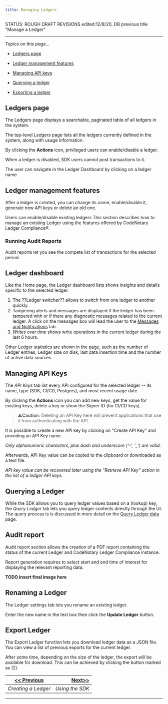 ```yaml
---
title: Managing Ledgers
---
```


STATUS: ROUGH DRAFT REVISIONS edited:12/8/20, DB previous title "Manage a Ledger"

-------

_Topics on this page..._

- [Ledgers page](#ledgers-page)
- [Ledger management features](#ledger-management-features)
- [Managing API keys](#managing-API-keys)
- [Querying a ledger](#querying-a-ledger)

- [Exporting a ledger](#exporting-a-ledger)

## Ledgers page

The Ledgers page displays a searchable, paginated table of all ledgers in the system.

<v-img src="/alt_ledger_annot.png" alt="Ledger listing"></v-img>

The top-level *Ledgers* page lists all the ledgers currently defined in the system, along with usage information.

By clicking the **Actions** icon, privileged users can enable/disable a ledger. 

When a ledger is disabled, SDK users cannot post transactions to it.  

The user can navigate in the Ledger Dashboard by clicking on a ledger name.

## Ledger management features

After a ledger is created, you can change its name, enable/disable it, generate new API keys or delete an old one. 

Users can enable/disable existing ledgers This section describes how to manage an existing Ledger using the features offered by CodeNotary Ledger Compliance®.

### Running Audit Reports

Audit reports let you see the compete list of transactions for the selected period.

## Ledger dashboard

Like the Home page, the Ledger dashboard lists shows insights and details specific to the selected ledger.

<v-img src="/ledger-dashboard.png" alt="Ledger dashboard"></v-img>

1. The ??Ledger switcher?? allows to switch from one ledger to another quickly.
2. Tampering alerts and messages are displayed if the ledger has been tampered with or if there any diagnostic messages related to the current ledger. A click on the messages box will lead the user to the
[Messages and Notifications](/help/messages) tab.
3. *Writes over time* shows write operations in the current ledger during the last 6 hours.

Other Ledger statistics are shown in the page, such as the number of Ledger entries, Ledger size on disk, last data insertion time and the number of active data sources.

## Managing API Keys

The *API Keys* tab list every API configured for the selected ledger --  its name, type (SDK, CI/CD, Postgres), and most recent usage date.

By clicking the **Actions** icon you can add new keys, get the value for existing keys, delete a key or show the Signer ID (for CI/CD keys).

> :warning:**Caution**: Deleting an API Key here will prevent applications that use it from authenticating with the API.

<v-img src="/ledger-api-keys.png" alt="Api Keys"></v-img>

It is possible to create a new API key by clicking on "Create API Key" and providing an API Key name.

*Only alphanumeric characters, plus dash and underscore ('-', '_') are valid.*

<v-img src="/api-key-create1.png" alt="Api Key creation, step 1"></v-img>

Afterwards, API Key value can be copied to the clipboard or downloaded as a text file.

<v-img src="/api-key-create2.png" alt="Api Key creation, step 2"></v-img>

*API key value can be recovered later using the "Retrieve API Key" action in the list of a ledger API keys.*

## Querying a Ledger

While the SDK allows you to query ledger values based on a (lookup) key, the *Query Ledger* tab lets you query ledger contents directly through the UI. The query process is is discussed in more detail on the [Query Ledger data](/help/query-ledger) page.

## Audit report

Audit report section allows the creation of a PDF report containing the status of the current Ledger and
CodeNotary Ledger Compliance instance.

Report generation requires to select start and end time of interest for displaying the relevant reporting data.

**TODO insert final image here**

## Renaming a Ledger

The Ledger settings tab lets you rename an existing ledger. 

Enter the new name in the text box then
click the **Update Ledger** button.

<v-img src="/ledger-settings.png" alt="Ledger settings"></v-img>

## Export Ledger

The Export Ledger function lets you download ledger data as a JSON file.
You can view a list of previous exports for the current ledger.

<v-img src="/ledger-export.png" alt="Export Ledger"></v-img>

After some time, depending on the size of the ledger, the export will be available for download. This can be achieved by clicking the button marked as (2).



| [<< Previous](/help/create-ledger) |     [Next>>](*) |
| ---------------------------------- | --------------: |
| *Creating a Ledger*                | *Using the SDK* |

-------



